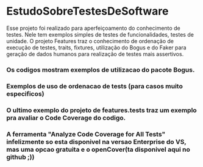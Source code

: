 # EstudoSobreTestesDeSoftware

Esse projeto foi realizado para aperfeiçoamento do conhecimento de testes.
Nele tem exemplos simples de testes de funcionalidades, testes de unidade.
O projeto Features traz o conhecimento de ordenação de execução de testes, traits, fixtures, utilização do Bogus e
do Faker para geração de dados humanos para realização de testes mais assertivos.

### Os codigos mostram exemplos de utilizacao do pacote Bogus.
### Exemplos de uso de ordenacao de tests (para casos muito especificos)
### O ultimo exemplo do projeto de features.tests traz um exemplo pra avaliar o Code Coverage do codigo.
### A ferramenta "Analyze Code Coverage for All Tests" infelizmente so esta disponivel na versao Enterprise do VS, mas uma opcao gratuita e o openCover(ta disponivel aqui no github ;))

